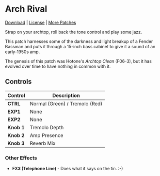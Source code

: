 # Arch Rival

[Download](https://github.com/markfeit/ampero/raw/master/patches/Arch-Rival.prst) | [License](README.md#License) | [More Patches](https://github.com/markfeit/ampero/tree/master/patches)

Strap on your archtop, roll back the tone control and play some jazz.

This patch harnesses some of the darkness and light breakup of a
Fender Bassman and puts it through a 15-inch bass cabinet to give it
a sound of an early-1950s amp.

The genesis of this patch was Hotone's _Archtop Clean_ (F06-3), but it
has evolved over time to have nothing in common with it.


## Controls

| Control | Description |
| ------- | ----------- |
| **CTRL** | Normal (Green) / Tremolo (Red) |
| **EXP1** | None |
| **EXP2** | None |
| **Knob 1** | Tremolo Depth |
| **Knob 2** | Amp Presence |
| **Knob 3** | Reverb Mix |


### Other Effects

 * **FX3 (Telephone Line)** - Does what it says on the tin.  :-)
